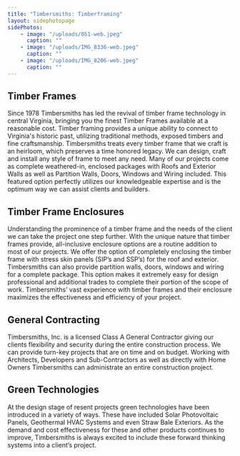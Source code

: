 ```yaml
---
title: "Timbersmiths: Timberframing"
layout: sidephotopage
sidePhotos:
    - image: "/uploads/051-web.jpeg"
      caption: ""
    - image: "/uploads/IMG_8336-web.jpeg"
      caption: ""
    - image: "/uploads/IMG_8206-web.jpeg"
      caption: ""
---
```

## Timber Frames
Since 1978 Timbersmiths has led the revival of timber frame technology in central Virginia, bringing you the finest Timber Frames available at a reasonable cost. Timber framing provides a unique ability to connect to Virginia's historic past, utilizing traditional methods, exposed timbers and fine craftsmanship. Timbersmiths treats every timber frame that we craft is an heirloom, which preserves a time honored legacy. We can design, craft and install any style of frame to meet any need. Many of our projects come as complete weathered-in, enclosed packages with Roofs and Exterior Walls as well as Partition Walls, Doors, Windows and Wiring included. This featured option perfectly utilizes our knowledgeable expertise and is the optimum way we can assist clients and builders.

## Timber Frame Enclosures
Understanding the prominence of a timber frame and the needs of the client we can take the project one step further. With the unique nature that timber frames provide, all-inclusive enclosure options are a routine addition to most of our projects. We offer the option of completely enclosing the timber frame with stress skin panels (SIP’s and SSP’s) for the roof and exterior. Timbersmiths can also provide partition walls, doors, windows and wiring for a complete package. This option makes it extremely easy for design professional and additional trades to complete their portion of the scope of work. Timbersmiths’ vast experience with timber frames and their enclosure maximizes the effectiveness and efficiency of your project.

## General Contracting
Timbersmiths, Inc. is a licensed Class A General Contractor giving our clients flexibility and security during the entire construction process. We can provide turn-key projects that are on time and on budget. Working with Architects, Developers and Sub-Contractors as well as directly with Home Owners Timbersmiths can administrate an entire construction project. 

## Green Technologies
At the design stage of resent projects green technologies have been introduced in a variety of ways. These have included Solar Photovoltaic Panels, Geothermal HVAC Systems and even Straw Bale Exteriors. As the demand and cost effectiveness for these and other products continues to improve, Timbersmiths is always excited to include these forward thinking systems into a client’s project.
